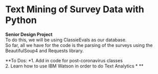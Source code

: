 # Text Mining of Survey Data with Python
**Senior Design Project**  
To do this, we will be using ClassieEvals as our database.  
So far, all we have for the code is the parsing of the surveys using the BeautifulSoup4 and Requests library.  

**To Dos:
*1. Add in code for post-coronavirus classes  
 2. Learn how to use IBM Watson in order to do Text Analytics  *
**

